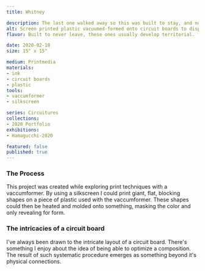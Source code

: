 ```yaml
---
title: Whitney

description: The last one walked away so this was built to stay, and now talk!.
alt: Screen printed plastic vacuumed-formed onto circuit boards to display one hanging from another.
flavor: Built to never leave, these ones usually develop territorial.

date: 2020-02-10
size: 15" x 15"

medium: Printmedia
materials:
- ink
- circuit boards
- plastic
tools:
- vaccumformer
- silkscreen

series: Circuitures
collections: 
- 2020 Portfolio
exhibitions:
- Hamagucchi-2020

featured: false
published: true
---
```


### The Process
This project was created while exploring print techniques with a vaccumformer.
By using a silkscreen I could print giant, flat, blocking shapes on a piece of plastic used with the vaccumformer.
These shapes could then be heated and molded onto something, masking the color and only revealing for form. 

### The intricacies of a circuit board 
I've always been drawn to the intricate layout of a circuit board.
There's something I enjoy about the idea of being able to optimize a composition.
The result of such systematic procedure emerges as something beyond it's physical connections.
